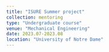 ```yaml
---
title: "ISURE Summer project"
collection: mentoring
type: "Undergraduate course"
venue: "Mechanical Engineering"
date: 2023.07-2023.08
location: "University of Notre Dame"
---
```



